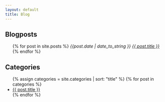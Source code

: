 ```yaml
---
layout: default
title: Blog
---
```

<h2>Blogposts</h2>

<ul>
  {% for post in site.posts %}
      <i>{{post.date | date_to_string }} <a href="{{ post.url }}">{{ post.title }}</a></i><br>
  {% endfor %}
</ul>

<h2>Categories</h2>
<ul>
{% assign categories = site.categories | sort: "title" %}
{% for post in categories %}
    <li> <a href="{{ post.url }}">{{ post.title }}</a>
    </li>
{% endfor %}
</ul>